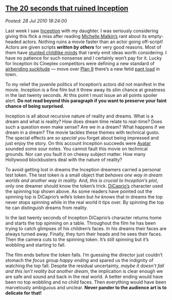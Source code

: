 [The 20 seconds that ruined
Inception](http://bakerjd99.wordpress.com/2010/07/28/the-20-seconds-that-ruined-inception/)
-----------------------------------------------------------------------------------------------------------------------

*Posted: 28 Jul 2010 18:24:00*

Last week I saw [Inception](http://www.rottentomatoes.com/m/inception/)
with my daughter. I was seriously considering giving this flick a miss
after reading [Michelle
Malkin’s](http://michellemalkin.com/2010/07/17/if-you-miss-just-one-movie-this-year-make-it-inception/)
rant about its empty-headed actors. Nothing ruins a movie faster than an
actor going off-script! Actors are given scripts ***written by others***
for very good reasons. Most of them have [stunted childlike
minds](http://www.huffingtonpost.com/jim-carrey/the-judgment-on-vaccines\_b\_189777.html)
that rarely emit ideas worth considering. I have no patience for such
nonsense and I certainly won’t pay for it. Lucky for Inception its
Cineplex competitors were defining a new standard of [airbending
suckitude](http://www.rottentomatoes.com/m/last\_airbender/) — move over
[Plan 9](http://en.wikipedia.org/wiki/Plan\_9\_from\_Outer\_Space)
there’s a new fetid [pant
load](http://www.doubletongued.org/index.php/dictionary/pant\_load/) in
town.

To my relief the juvenile politics of Inception’s actors did not
manifest in the movie. Inception is a fine film but it threw away its
*slim* chance at greatness in the last twenty seconds. At this point I
must issue an all points spoiler alert. **Do not read beyond this
paragraph if you want to preserve your faint chance of being
surprised.**

Inception is all about recursive nature of reality and dreams. What is a
dream and what is reality? How does dream time relate to real-time? Does
such a question even make sense? Are we in a dream? What happens if we
dream in a dream? The movie tackles these themes with technical gusto.
The special effects are *so special* you forget about being impressed
and just enjoy the story. On this account Inception succeeds were
[Avatar](http://www.avatarmovie.com/) sounded some sour notes. You
cannot fault this movie on technical grounds. Nor can you fault it on
cheesy subject matter. How many Hollywood blockbusters deal with the
nature of reality?

To avoid getting lost in dreams the Inception dreamers carried a
personal test token. The test token is a small object that *behaves one
way in dream worlds and another way in reality.* And, *this is crucial
to Inception’s plot*, only one dreamer should know the token’s trick.
[DiCaprio’s](http://en.wikipedia.org/wiki/Leonardo\_DiCaprio) character
used the spinning top shown above. As some readers have pointed out the
spinning top is DiCaprio’s wife’s token but *he knows* that in dreams
the top never stops spinning while in the real world it tips over. By
spinning the top he can distinguish dreams from reality.

In the last twenty seconds of Inception DiCaprio’s character returns
home and starts the top spinning on a table. Throughout the film he has
been trying to catch glimpses of his children’s faces. In his dreams
their faces are always turned away. Finally, they turn their heads and
he sees their faces. Then the camera cuts to the spinning token. It’s
still spinning but it’s wobbling and starting to fall.

The film ends before the token falls. I’m guessing the director just
couldn’t stomach the *focus group happy ending* and spared us the
indignity of watching the top fall. Despite the residual uncertainty,
*maybe it doesn’t fall and this isn’t reality but another dream*, the
implication is clear enough we are safe and sound and back in the real
world. A better ending would have been no top wobbling and no child
faces. Then everything would have been marvelously ambiguous and
unclear. **Never pander to the audience art is to delicate for that!**
